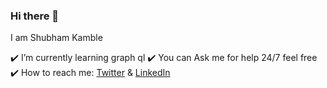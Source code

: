### Hi there 👋

I am Shubham Kamble 

 ✔️ I’m currently learning graph ql
 ✔️ You can  Ask me for help 24/7 feel free
 ✔️ How to reach me: [Twitter](https://twitter.com/ShuKamble "") &  [LinkedIn](https://www.linkedin.com/in/shubham-kamble-48a312156 "")











